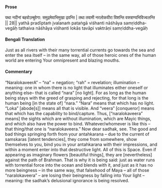 #### Prose 

यथा नदीनां बहवोऽम्बुवेगा:
समुद्रमेवाभिमुखा द्रवन्ति |
तथा तवामी नरलोकवीरा
विशन्ति वक्त्राण्यभिविज्वलन्ति || 28||
yathā pradīptaṁ jvalanaṁ pataṅgā
viśhanti nāśhāya samṛiddha-vegāḥ
tathaiva nāśhāya viśhanti lokās
tavāpi vaktrāṇi samṛiddha-vegāḥ

 #### Bengali Translation 

Just as all rivers with their many torrential currents go towards the sea and enter the sea itself – in the same way, all of those heroic ones of the human world are entering Your omnipresent and blazing mouths. 

 #### Commentary 

“NaralokaveerA” – “na” = negation; “rah” = revelation; illumination – meaning: one in whom there is no light that illuminates either oneself or anything else– that is called “nara” [no light]. For as long as the human being stays with the greed of grasping and rejecting, for that long is the human being [in the state of] “nara.” “Nara” means that which has no light. “Loka” [abode[s]] means all that is visible. And “veera” [conqueror] means that which has the capability to bind/capture. Thus, [“naralokaveera” means] the sights which are without illumination, which are Mayic things, and which also have the power to bind. Whatever/whomever is like this – that thing/that one is “naralokaveera.” Now dear sadhak, see. The good and bad things springing forth from your antahkarana – due to the current of samskaras [latent tendencies], they come from somewhere, show themselves to you, bind you in your antahkarana with their impressions, and within a moment enter into that destructive light. All of this is Space. Even if appearing as imaginary flowers [beautiful things], they are [nevertheless] against the path of Brahman. That is why it is being said: just as water runs with torrential force into the ocean and blends with it, and just as it has no more beingness – in the same way, that falsehood of Maya – all of those “naralokaveera” – are losing their beingness by falling into Your light – meaning: the sadhak’s delusional ignorance is being resolved.